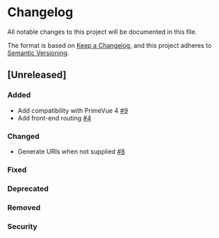 # Changelog

All notable changes to this project will be documented in this file.

The format is based on [Keep a Changelog](https://keepachangelog.com/en/1.0.0/),
and this project adheres to [Semantic Versioning](https://semver.org/spec/v2.0.0.html).

## [Unreleased]

### Added
-   Add compatibility with PrimeVue 4 [#9](https://github.com/archesproject/arches-references/issues/9)
-   Add front-end routing [#4](https://github.com/archesproject/arches-references/issues/4)

### Changed
-   Generate URIs when not supplied [#8](https://github.com/archesproject/arches-references/issues/8)

### Fixed

### Deprecated

### Removed

### Security
